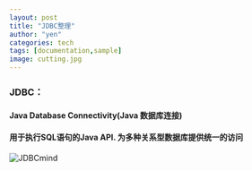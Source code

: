 ```yaml
---
layout: post
title: "JDBC整理"
author: "yen"
categories: tech
tags: [documentation,sample]
image: cutting.jpg
---
```

### JDBC：
#### Java Database Connectivity(Java 数据库连接)
#### 用于执行SQL语句的Java API. 为多种关系型数据库提供统一的访问
![JDBCmind](http://imglf3.nosdn.127.net/img/VW52V3hKUWIxK2FGZ2xuNEFKY0hLYmE1M1FXNTliYUJLTFFKemhQanJUWG90d09DdkNSaHR3PT0.png?imageView&thumbnail=1680x0&quality=96&stripmeta=0)
